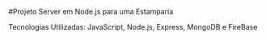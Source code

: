 #Projeto Server em Node.js para uma Estamparia

Tecnologias Utilizadas: JavaScript, Node.js, Express, MongoDB e FireBase
